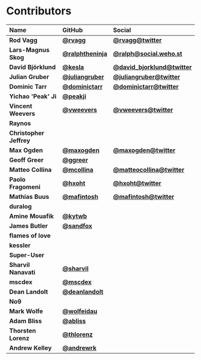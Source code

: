 # Contributors

| Name                    | GitHub                                                 | Social                                                              |
| :---------------------- | :----------------------------------------------------- | :------------------------------------------------------------------ |
| **Rod Vagg**            | [**@rvagg**](https://github.com/rvagg)                 | [**@rvagg@twitter**](https://twitter.com/rvagg)                     |
| **Lars-Magnus Skog**    | [**@ralphtheninja**](https://github.com/ralphtheninja) | [**@ralph@social.weho.st**](https://social.weho.st/@ralph)          |
| **David Björklund**     | [**@kesla**](https://github.com/kesla)                 | [**@david_bjorklund@twitter**](https://twitter.com/david_bjorklund) |
| **Julian Gruber**       | [**@juliangruber**](https://github.com/juliangruber)   | [**@juliangruber@twitter**](https://twitter.com/juliangruber)       |
| **Dominic Tarr**        | [**@dominictarr**](https://github.com/dominictarr)     | [**@dominictarr@twitter**](https://twitter.com/dominictarr)         |
| **Yichao 'Peak' Ji**    | [**@peakji**](https://github.com/peakji)               |                                                                     |
| **Vincent Weevers**     | [**@vweevers**](https://github.com/vweevers)           | [**@vweevers@twitter**](https://twitter.com/vweevers)               |
| **Raynos**              |                                                        |                                                                     |
| **Christopher Jeffrey** |                                                        |                                                                     |
| **Max Ogden**           | [**@maxogden**](https://github.com/maxogden)           | [**@maxogden@twitter**](https://twitter.com/maxogden)               |
| **Geoff Greer**         | [**@ggreer**](https://github.com/ggreer)               |                                                                     |
| **Matteo Collina**      | [**@mcollina**](https://github.com/mcollina)           | [**@matteocollina@twitter**](https://twitter.com/matteocollina)     |
| **Paolo Fragomeni**     | [**@hxoht**](https://github.com/hxoht)                 | [**@hxoht@twitter**](https://twitter.com/hxoht)                     |
| **Mathias Buus**        | [**@mafintosh**](https://github.com/mafintosh)         | [**@mafintosh@twitter**](https://twitter.com/mafintosh)             |
| **duralog**             |                                                        |                                                                     |
| **Amine Mouafik**       | [**@kytwb**](https://github.com/kytwb)                 |                                                                     |
| **James Butler**        | [**@sandfox**](https://github.com/sandfox)             |                                                                     |
| **flames of love**      |                                                        |                                                                     |
| **kessler**             |                                                        |                                                                     |
| **Super-User**          |                                                        |                                                                     |
| **Sharvil Nanavati**    | [**@sharvil**](https://github.com/sharvil)             |                                                                     |
| **mscdex**              | [**@mscdex**](https://github.com/mscdex)               |                                                                     |
| **Dean Landolt**        | [**@deanlandolt**](https://github.com/deanlandolt)     |                                                                     |
| **No9**                 |                                                        |                                                                     |
| **Mark Wolfe**          | [**@wolfeidau**](https://github.com/wolfeidau)         |                                                                     |
| **Adam Bliss**          | [**@abliss**](https://github.com/abliss)               |                                                                     |
| **Thorsten Lorenz**     | [**@thlorenz**](https://github.com/thlorenz)           |                                                                     |
| **Andrew Kelley**       | [**@andrewrk**](https://github.com/andrewrk)           |                                                                     |
